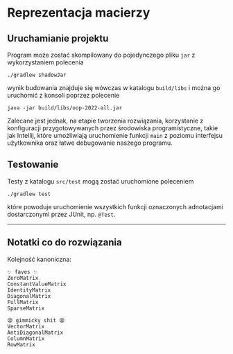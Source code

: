 # Reprezentacja macierzy

## Uruchamianie projektu

Program może zostać skompilowany do pojedynczego pliku `jar` z wykorzystaniem polecenia
```shell
./gradlew shadowJar
```
wynik budowania znajduje się wówczas w katalogu `build/libs` i można go uruchomić z konsoli poprzez polecenie
```shell
java -jar build/libs/oop-2022-all.jar
```
Zalecane jest jednak, na etapie tworzenia rozwiązania, korzystanie z konfiguracji przygotowywanych
przez środowiska programistyczne, takie jak Intellij, które umożliwiają
uruchomienie funkcji `main` z poziomu interfejsu użytkownika oraz łatwe debugowanie
naszego programu.

## Testowanie

Testy z katalogu `src/test` mogą zostać uruchomione poleceniem
```shell
./gradlew test
```
które powoduje uruchomienie wszystkich funkcji oznaczonych adnotacjami dostarczonymi
przez JUnit, np. `@Test`.

---

## Notatki co do rozwiązania

Kolejność kanoniczna:
    
    ✨ faves ✨ 
    ZeroMatrix
    ConstantValueMatrix
    IdentityMatrix
    DiagonalMatrix
    FullMatrix
    SparseMatrix
    
    😪 gimmicky shit 😪
    VectorMatrix
    AntiDiagonalMatrix
    ColumnMatrix
    RowMatrix

